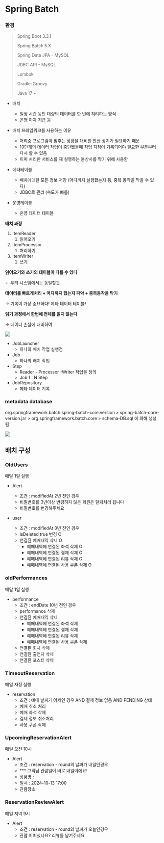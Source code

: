 # Spring Batch

### 환경

> Spring Boot 3.3.1
> 
> Spring Batch 5.X 
> 
> Spring Data JPA - MySQL
>
> JDBC API - MySQL
>
> Lombok
>
> Gradle-Groovy
>
> Java 17 ~

- 배치
    - 일정 시간 동안 대량의 데이터를 한 번에 처리하는 방식
    - 은행 이자 지급 등

- 배치 프레임워크를 사용하는 이유
    - 처리중 프로그램이 멈추는 상황을 대비한 안전 장치가 필요하기 때문
    - 10만개의 데이터 작업이 중단됐을때 작업 지점이 기록되어야 필요한 부분부터 다시 할 수 있음
    - 이미 처리한 서비스를 재 실행하는 불상사를 막기 위해 사용함



- 메타테이블
    - 배치에대한 모든 정보 저장 (어디까지 실행했는지 등, 중복 동작을 막을 수 있다)
    - JDBC로 관리 (속도가 빠름)
- 운영테이블
    - 운영 데이터 테이블

**배치 과정**

1. ItemReader
    1. 읽어오기
2. ItemProcessor
    1. 처리하기
3. ItemWriter
    1. 쓰기

**읽어오기와 쓰기의 테이블이 다를 수 있다**

ㄴ 우리 시스템에서는 동일할듯

**데이터를 빠르게처리 + 어디까지 했는지 파악 + 중복동작을 막기**

→ 기록이 가장 중요하다! 메타 데이터 테이블!

**읽기 과정에서 한번에 전체를 읽지 않는다**

→ 데이터 손실에 대비하여

![](https://img1.daumcdn.net/thumb/R1280x0/?scode=mtistory2&fname=https%3A%2F%2Fblog.kakaocdn.net%2Fdn%2Fmt5XM%2FbtrMvMVRYU2%2FGpTg0S08ycoTBkTziRkUO1%2Fimg.png)

- JobLauncher
    - 하나의 배치 작업 실행점
- Job
    - 하나의 배치 작업
- Step
    - Reader - Processor -Writer 작업을 정의
    - Job 1 : N Step
- JobRepository
    - 메타 데이터 기록

### metadata database

org.springframework.batch:spring-batch-core:version > spring-batch-core-version.jar > org.springframework.batch.core > schema-DB.sql 에 의해 생성됨

![](https://docs.spring.io/spring-batch/reference/_images/meta-data-erd.png)

## 배치 구성

### OldUsers

매달 1일 실행

- Alert
    - 조건 : modifiedAt 2년 전인 경우
    - 비밀번호를 3년이상 변경하지 않은 회원은 탈퇴처리 됩니다
    - 비밀번호를 변경해주세요

- user
  - 조건 : modifiedAt 3년 전인 경우
  - isDeleted true 변경 O
  - 연결된 예매내역 삭제 O
    - 예매내역에 연결된 좌석 삭제 O
    - 예매내역에 연결된 결제 삭제 O
    - 예매내역에 연결된 리뷰 삭제 O
    - 예매내역에 연결된 사용 쿠폰 삭제 O

### oldPerformances

매달 1일 실행

- performance
  - 조건 : endDate 10년 전인 경우
  - performance 삭제
  - 연결된 예매내역 삭제
    - 예매내역에 연결된 좌석 삭제
    - 예매내역에 연결된 결제 삭제
    - 예매내역에 연결된 리뷰 삭제
    - 예매내역에 연결된 사용 쿠폰 삭제
  - 연결된 회차 삭제
  - 연결된 출연자 삭제
  - 연결된 포스터 삭제

### TimeoutReservation

매일 자정 실행

- reservation
  - 조건 : 예매 날짜가 어제인 경우 AND 결제 정보 없음 AND PENDING 상태
  - 예매 취소 처리
  - 예매 좌석 삭제
  - 결제 정보 취소처리
  - 사용 쿠폰 삭제

### UpcomingReservationAlert

매일 오전 10시

- Alert
  - 조건 : reservation - round의 날짜가 내일인경우
  - *** 고객님 관람일이 바로 내일이에요!
  - 상품명 : 
  - 일시 : 2024-10-13 17:00
  - 관람장소: 

### ReservationReviewAlert

매일 저녁 9시

- Alert
  - 조건 : reservation - round의 날짜가 오늘인경우
  - 관람 어떠셨나요? 리뷰를 남겨주세요
